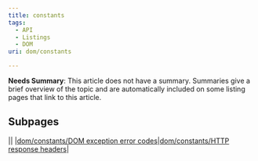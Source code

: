 ```yaml
---
title: constants
tags:
  - API
  - Listings
  - DOM
uri: dom/constants

---
```

**Needs Summary**: This article does not have a summary. Summaries give a brief overview of the topic and are automatically included on some listing pages that link to this article.

## Subpages

||
|[dom/constants/DOM exception error codes](/dom/constants/DOM_exception_error_codes)|[dom/constants/HTTP response headers](/dom/constants/HTTP_response_headers)|

